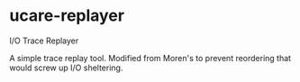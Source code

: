 ucare-replayer
==============

I/O Trace Replayer

A simple trace replay tool.
Modified from Moren's to prevent reordering that would screw up I/O sheltering.
